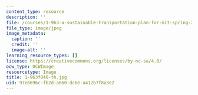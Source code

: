 ```yaml
---
content_type: resource
description: ''
file: /courses/1-963-a-sustainable-transportation-plan-for-mit-spring-2007/97e6696cfb2da660dc6ea412b7f8a3e2_1-963f040-th.jpg
file_type: image/jpeg
image_metadata:
  caption: ''
  credit: ''
  image-alt: ''
learning_resource_types: []
license: https://creativecommons.org/licenses/by-nc-sa/4.0/
ocw_type: OCWImage
resourcetype: Image
title: 1-963f040-th.jpg
uid: 97e6696c-fb2d-a660-dc6e-a412b7f8a3e2
---
```

